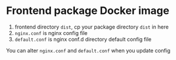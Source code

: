 # Frontend package Docker image

1. frontend directory `dist`, cp your package directory `dist` in here
2. `nginx.conf` is nginx config file
3. `default.conf` is nginx conf.d directory default config file

You can alter `nginx.conf`  and `default.conf`  when you update config